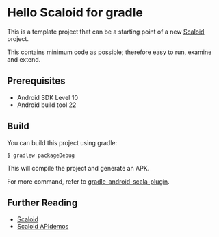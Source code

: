 # Hello Scaloid for gradle

This is a template project that can be a starting point of a new [Scaloid](https://github.com/pocorall/scaloid) project.

This contains minimum code as possible; therefore easy to run, examine and extend.

Prerequisites
-------------
* Android SDK Level 10
* Android build tool 22

Build
-----
You can build this project using gradle:

    $ gradlew packageDebug

This will compile the project and generate an APK.

For more command, refer to [gradle-android-scala-plugin](https://github.com/saturday06/gradle-android-scala-plugin).

Further Reading
---------------
- [Scaloid](https://github.com/pocorall/scaloid)
- [Scaloid APIdemos](https://github.com/pocorall/scaloid-apidemos)